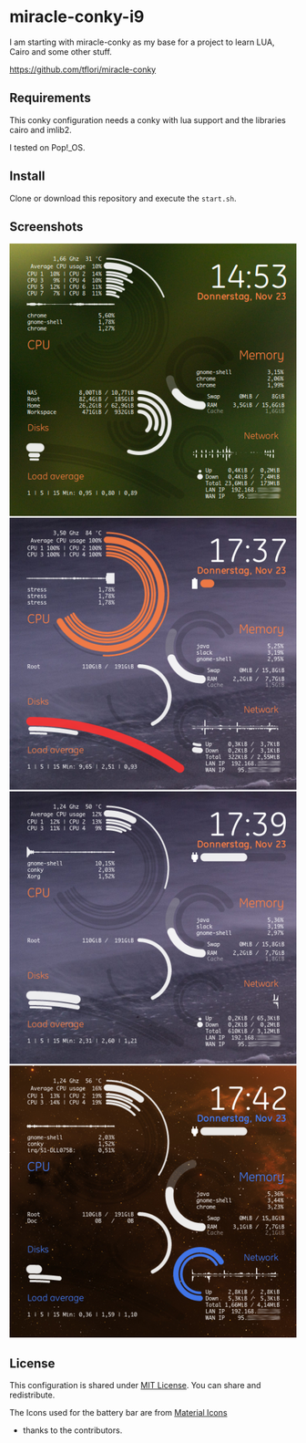 # miracle-conky-i9

I am starting with miracle-conky as my base for a project to learn LUA, Cairo and some other stuff.

https://github.com/tflori/miracle-conky

## Requirements

This conky configuration needs a conky with lua support and the libraries cairo and imlib2.

I tested on Pop!\_OS.

## Install

Clone or download this repository and execute the `start.sh`.

## Screenshots

[![desktop](examples/desktop.png)](examples/desktop.png)  
[![stressed](examples/stressed.png)](examples/stressed.png)  
[![charging](examples/charging.png)](examples/charging.png)  
[![blue](examples/blue.png)](examples/blue.png)  

## License

This configuration is shared under [MIT License](LICENSE). You can share and redistribute.

The Icons used for the battery bar are from [Material Icons](https://github.com/google/material-design-icons/)
- thanks to the contributors.
